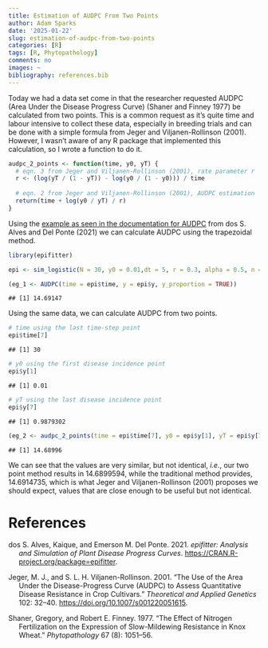 ```yaml
---
title: Estimation of AUDPC From Two Points
author: Adam Sparks
date: '2025-01-22'
slug: estimation-of-audpc-from-two-points
categories: [R]
tags: [R, Phytopathology]
comments: no
images: ~
bibliography: references.bib
---
```


Today we had a data set come in that the researcher requested AUDPC (Area Under the Disease Progress Curve) (Shaner and Finney 1977) be calculated from two points.
This is a common request as it’s quite time and labour intensive to collect these data, especially in breeding trials and can be done with a simple formula from Jeger and Viljanen-Rollinson (2001).
However, I wasn’t aware of any R package that implemented this calculation, so I wrote a function to do it.

``` r
audpc_2_points <- function(time, y0, yT) {
  # eqn. 3 from Jeger and Viljanen-Rollinson (2001), rate parameter r
  r <- (log(yT / (1 - yT)) - log(y0 / (1 - y0))) / time
  
  # eqn. 2 from Jeger and Viljanen-Rollinson (2001), AUDPC estimation
  return(time + log(y0 / yT) / r)
}
```

Using the [example as seen in the documentation for AUDPC](https://alvesks.github.io/epifitter/reference/AUDPC.html) from dos S. Alves and Del Ponte (2021) we can calculate AUDPC using the trapezoidal method.

``` r
library(epifitter)

epi <- sim_logistic(N = 30, y0 = 0.01,dt = 5, r = 0.3, alpha = 0.5, n = 1)

(eg_1 <- AUDPC(time = epi$time, y = epi$y, y_proportion = TRUE))
```

    ## [1] 14.69147

Using the same data, we can calculate AUDPC from two points.

``` r
# time using the last time-step point
epi$time[7]
```

    ## [1] 30

``` r
# y0 using the first disease incidence point
epi$y[1]
```

    ## [1] 0.01

``` r
# yT using the last disease incidence point
epi$y[7]
```

    ## [1] 0.9879302

``` r
(eg_2 <- audpc_2_points(time = epi$time[7], y0 = epi$y[1], yT = epi$y[7]))
```

    ## [1] 14.68996

We can see that the values are very similar, but not identical, *i.e.*, our two point method results in 14.6899594, while the traditional method provides, 14.6914735, which is what Jeger and Viljanen-Rollinson (2001) proposes we should expect, values that are close enough to be useful but not identical.

# References

<div id="refs" class="references csl-bib-body hanging-indent" entry-spacing="0">

<div id="ref-dosS.Alves2021" class="csl-entry">

dos S. Alves, Kaique, and Emerson M. Del Ponte. 2021. *<span class="nocase">epifitter</span>: Analysis and Simulation of Plant Disease Progress Curves*. <https://CRAN.R-project.org/package=epifitter>.

</div>

<div id="ref-Jeger2001" class="csl-entry">

Jeger, M. J., and S. L. H. Viljanen-Rollinson. 2001. “The Use of the Area Under the Disease-Progress Curve (AUDPC) to Assess Quantitative Disease Resistance in Crop Cultivars.” *Theoretical and Applied Genetics* 102: 32–40. <https://doi.org/10.1007/s001220051615>.

</div>

<div id="ref-Shaner1977" class="csl-entry">

Shaner, Gregory, and Robert E. Finney. 1977. “The Effect of Nitrogen Fertilization on the Expression of Slow-Mildewing Resistance in Knox Wheat.” *Phytopathology* 67 (8): 1051–56.

</div>

</div>
